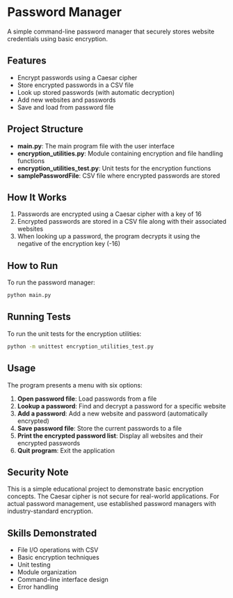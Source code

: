 # Password Manager

A simple command-line password manager that securely stores website credentials using basic encryption.

## Features

- Encrypt passwords using a Caesar cipher
- Store encrypted passwords in a CSV file
- Look up stored passwords (with automatic decryption)
- Add new websites and passwords
- Save and load from password file

## Project Structure

- **main.py**: The main program file with the user interface
- **encryption_utilities.py**: Module containing encryption and file handling functions
- **encryption_utilities_test.py**: Unit tests for the encryption functions
- **samplePasswordFile**: CSV file where encrypted passwords are stored

## How It Works

1. Passwords are encrypted using a Caesar cipher with a key of 16
2. Encrypted passwords are stored in a CSV file along with their associated websites
3. When looking up a password, the program decrypts it using the negative of the encryption key (-16)

## How to Run

To run the password manager:

```bash
python main.py
```

## Running Tests

To run the unit tests for the encryption utilities:

```bash
python -m unittest encryption_utilities_test.py
```

## Usage

The program presents a menu with six options:

1. **Open password file**: Load passwords from a file
2. **Lookup a password**: Find and decrypt a password for a specific website
3. **Add a password**: Add a new website and password (automatically encrypted)
4. **Save password file**: Store the current passwords to a file
5. **Print the encrypted password list**: Display all websites and their encrypted passwords
6. **Quit program**: Exit the application

## Security Note

This is a simple educational project to demonstrate basic encryption concepts. The Caesar cipher is not secure for real-world applications. For actual password management, use established password managers with industry-standard encryption.

## Skills Demonstrated

- File I/O operations with CSV
- Basic encryption techniques
- Unit testing
- Module organization
- Command-line interface design
- Error handling
